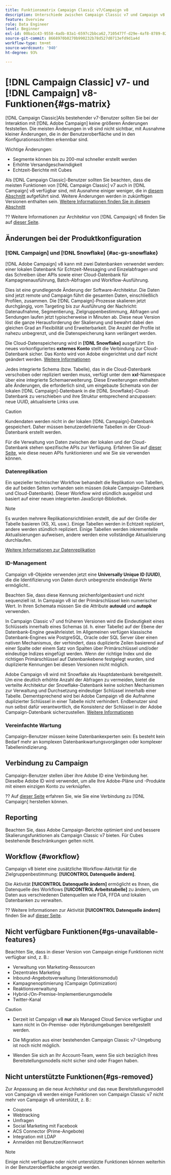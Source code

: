 ```yaml
---
title: Funktionsmatrix Campaign Classic v7/Campaign v8
description: Unterschiede zwischen Campaign Classic v7 und Campaign v8 verstehen
feature: Overview
role: Data Engineer
level: Beginner
exl-id: 00ba1c43-9558-4adb-83a1-6597c2bbca62,7105477f-d29e-4af8-8789-82b4459761b0
source-git-commit: 8668970b0270b990232b78d527d0713efd9d1a4d
workflow-type: tm+mt
source-wordcount: '940'
ht-degree: 93%

---
```


# [!DNL Campaign Classic] v7- und [!DNL Campaign] v8-Funktionen{#gs-matrix}

[!DNL Campaign Classic]Als bestehender v7-Benutzer sollten Sie bei der Interaktion mit [!DNL Adobe Campaign] keine größeren Änderungen feststellen. Die meisten Änderungen in v8 sind nicht sichtbar, mit Ausnahme kleiner Änderungen, die in der Benutzeroberfläche und in den Konfigurationsschritten erkennbar sind.

Wichtige Änderungen:

* Segmente können bis zu 200-mal schneller erstellt werden
* Erhöhte Versandgeschwindigkeit
* Echtzeit-Berichte      mit Cubes

Als [!DNL Campaign Classic]-Benutzer sollten Sie beachten, dass die meisten Funktionen von [!DNL Campaign Classic] v7 auch in [!DNL Campaign] v8 verfügbar sind, mit Ausnahme einiger weniger, die in [diesem Abschnitt](#gs-removed) aufgeführt sind. Weitere Änderungen werden in zukünftigen Versionen enthalten sein. [Weitere Informationen finden Sie in diesem Abschnitt](#gs-unavailable-features)

?? Weitere Informationen zur Architektur von [!DNL Campaign] v8 finden Sie auf [dieser Seite](../dev/architecture.md).

## Änderungen bei der Produktkonfiguration

### [!DNL Campaign] und [!DNL Snowflake] {#ac-gs-snowflake}

[!DNL Adobe Campaign] v8 kann mit zwei Datenbanken verwendet werden: einer lokalen Datenbank für Echtzeit-Messaging und Einzelabfragen und das Schreiben über APIs sowie einer Cloud-Datenbank für Kampagnenausführung, Batch-Abfragen und Workflow-Ausführung.

Dies ist eine grundlegende Änderung der Software-Architektur. Die Daten sind jetzt remote und Campaign führt die gesamten Daten, einschließlich Profilen, zusammen. Die [!DNL Campaign]-Prozesse skalieren jetzt durchgängig, vom Targeting bis zur Ausführung der Nachricht: Datenaufnahme, Segmentierung, Zielgruppenbestimmung, Abfragen und Sendungen laufen jetzt typischerweise in Minuten ab. Diese neue Version löst die ganze Herausforderung der Skalierung und bewahrt dabei den gleichen Grad an Flexibilität und Erweiterbarkeit. Die Anzahl der Profile ist nahezu unbegrenzt, und die Datenspeicherung kann verlängert werden.

Die Cloud-Datenspeicherung wird in **[!DNL Snowflake]** ausgeführt: Ein neues vorkonfiguriertes **externes Konto** stellt die Verbindung zur Cloud-Datenbank sicher. Das Konto wird von Adobe eingerichtet und darf nicht geändert werden. [Weitere Informationen](../config/external-accounts.md)

Jedes integrierte Schema (bzw. Tabelle), das in die Cloud-Datenbank verschoben oder repliziert werden muss, verfügt unter dem **xxl**-Namespace über eine integrierte Schemaerweiterung. Diese Erweiterungen enthalten alle Änderungen, die erforderlich sind, um eingebaute Schemata von der lokalen [!DNL Campaign]-Datenbank in die [!DNL Snowflake]-Cloud-Datenbank zu verschieben und ihre Struktur entsprechend anzupassen: neue UUID, aktualisierte Links usw.

>[!CAUTION]
>
> Kundendaten werden nicht in der lokalen [!DNL Campaign]-Datenbank gespeichert. Daher müssen benutzerdefinierte Tabellen in der Cloud-Datenbank erstellt werden.

Für die Verwaltung von Daten zwischen der lokalen und der Cloud-Datenbank stehen spezifische APIs zur Verfügung. Erfahren Sie auf [dieser Seite](../dev/new-apis.md), wie diese neuen APIs funktionieren und wie Sie sie verwenden können.

### Datenreplikation

Ein spezieller technischer Workflow behandelt die Replikation von Tabellen, die auf beiden Seiten vorhanden sein müssen (lokale Campaign-Datenbank und Cloud-Datenbank). Dieser Workflow wird stündlich ausgelöst und basiert auf einer neuen integrierten JavaScript-Bibliothek.

>[!NOTE]
>
> Es wurden mehrere Replikationsrichtlinien erstellt, die auf der Größe der Tabelle basieren (XS, XL usw.).
> Einige Tabellen werden in Echtzeit repliziert, andere werden stündlich repliziert. Einige Tabellen werden inkrementelle Aktualisierungen aufweisen, andere werden eine vollständige Aktualisierung durchlaufen.

[Weitere Informationen zur Datenreplikation](../config/replication.md)

### ID-Management

Campaign v8-Objekte verwenden jetzt eine **Universally Unique ID (UUID)**, die die Identifizierung von Daten durch unbegrenzte eindeutige Werte ermöglicht..

Beachten Sie, dass diese Kennung zeichenfolgenbasiert und nicht sequenziell ist. In Campaign v8 ist der Primärschlüssel kein numerischer Wert. In Ihren Schemata müssen Sie die Attribute **autouid** und **autopk** verwenden.

In Campaign Classic v7 und früheren Versionen wird die Eindeutigkeit eines Schlüssels innerhalb eines Schemas (d. h. einer Tabelle) auf der Ebene der Datenbank-Engine gewährleistet. Im Allgemeinen verfügen klassische Datenbank-Engines wie PostgreSQL, Oracle oder SQL Server über einen nativen Mechanismus, der verhindert, dass duplizierte Zeilen basierend auf einer Spalte oder einem Satz von Spalten über Primärschlüssel und/oder eindeutige Indizes eingefügt werden. Wenn der richtige Index und die richtigen Primärschlüssel auf Datenbankebene festgelegt wurden, sind duplizierte Kennungen bei diesen Versionen nicht möglich.

Adobe Campaign v8 wird mit Snowflake als Hauptdatenbank bereitgestellt. Um eine deutlich erhöhte Anzahl der Abfragen zu vermeiden, bietet die verteilte Architektur der Snowflake-Datenbank keine solchen Mechanismen zur Verwaltung und Durchsetzung eindeutiger Schlüssel innerhalb einer Tabelle. Dementsprechend wird bei Adobe Campaign v8 die Aufnahme duplizierter Schlüssel in einer Tabelle nicht verhindert. Endbenutzer sind nun selbst dafür verantwortlich, die Konsistenz der Schlüssel in der Adobe Campaign-Datenbank sicherzustellen. [Weitere Informationen](../dev/keys.md)

### Vereinfachte Wartung

Campaign-Benutzer müssen keine Datenbankexperten sein: Es besteht kein Bedarf mehr an komplexen Datenbankwartungsvorgängen oder komplexer Tabellenindizierung.

## Verbindung zu Campaign

Campaign-Benutzer stellen über ihre Adobe ID eine Verbindung her. Dieselbe Adobe ID wird verwendet, um alle Ihre Adobe-Pläne und -Produkte mit einem einzigen Konto zu verknüpfen.

?? Auf [dieser Seite](connect.md) erfahren Sie, wie Sie eine Verbindung zu [!DNL Campaign] herstellen können.

## Reporting

Beachten Sie, dass Adobe Campaign-Berichte optimiert sind und bessere Skalierungsfunktionen als Campaign Classic v7 bieten. Für Cubes bestehende Beschränkungen gelten nicht.

## Workflow {#workflow}

Campaign v8 bietet eine zusätzliche Workflow-Aktivität für die Zielgruppenbestimmung: **[!UICONTROL Datenquelle ändern]**.

Die Aktivität **[!UICONTROL Datenquelle ändern]** ermöglicht es Ihnen, die Datenquelle des Workflows **[!UICONTROL Arbeitstabelle]** zu ändern, um Daten aus verschiedenen Datenquellen wie FDA, FFDA und lokalen Datenbanken zu verwalten.

?? Weitere Informationen zur Aktivität **[!UICONTROL Datenquelle ändern]** finden Sie auf [dieser Seite](../config/workflows.md#change-data-source-activity).

## Nicht verfügbare Funktionen{#gs-unavailable-features}

Beachten Sie, dass in dieser Version von Campaign einige Funktionen nicht verfügbar sind, z. B.:

* Verwaltung von Marketing-Ressourcen
* Dezentrales Marketing
* Inbound-Angebotsverwaltung (Interaktionsmodul)
* Kampagnenoptimierung (Campaign Optimization)
* Reaktionsverwaltung
* Hybrid-/On-Premise-Implementierungsmodelle
* Twitter-Kanal

>[!CAUTION]
>
>* Derzeit ist Campaign v8 **nur** als Managed Cloud Service verfügbar und kann nicht in On-Premise- oder Hybridumgebungen bereitgestellt werden.
>
>* Die Migration aus einer bestehenden Campaign Classic v7-Umgebung ist noch nicht möglich.
>
>* Wenden Sie sich an Ihr Account-Team, wenn Sie sich bezüglich Ihres Bereitstellungsmodells nicht sicher sind oder Fragen haben.


## Nicht unterstützte Funktionen{#gs-removed}

Zur Anpassung an die neue Architektur und das neue Bereitstellungsmodell von Campaign v8 werden einige Funktionen von Campaign Classic v7 nicht mehr von Campaign v8 unterstützt, z. B.:

* Coupons
* Webtracking
* Umfragen
* Social Marketing mit Facebook
* ACS Connector (Prime-Angebote)
* Integration mit LDAP
* Anmelden mit Benutzer/Kennwort

>[!NOTE]
>
>Einige nicht verfügbare oder nicht unterstützte Funktionen können weiterhin in der Benutzeroberfläche angezeigt werden.